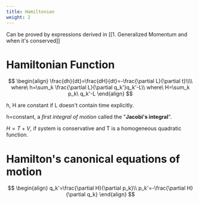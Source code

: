 ```yaml
---
title: Hamiltonian
weight: 2
---
```

Can be proved by expressions derived in [[1. Generalized Momentum and when it's conserved]]
# Hamiltonian Function
$$
\begin{align}
\frac{dh}{dt}=\frac{dH}{dt}=-\frac{\partial L}{\partial t}\\\\
where\ h=\sum_k \frac{\partial L}{\partial q_k'}q_k'-L\\
where\ H=\sum_k p_k\ q_k'-L
\end{align}
$$

h, H are constant if L doesn't contain time explicitly.

h=constant, a *first integral of motion* called the "**Jacobi's integral**".

$H=T+V$, if system is conservative and T is a homogeneous quadratic function.

# Hamilton's canonical equations of motion

$$
\begin{align}
q_k'=\frac{\partial H}{\partial p_k}\\
p_k'=-\frac{\partial H}{\partial q_k}
\end{align}
$$